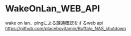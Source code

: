 # WakeOnLan_WEB_API
wake on lan、pingによる疎通確認をするweb api
https://github.com/placebovitamin/Buffalo_NAS_shutdown
